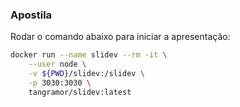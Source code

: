 ### Apostila

Rodar o comando abaixo para iniciar a apresentação:

```bash
docker run --name slidev --rm -it \
    --user node \
    -v ${PWD}/slidev:/slidev \
    -p 3030:3030 \
    tangramor/slidev:latest
```


